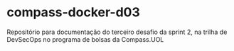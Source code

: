 # compass-docker-d03
Repositório para documentação do terceiro desafio da sprint 2, na trilha de DevSecOps no programa de bolsas da Compass.UOL
